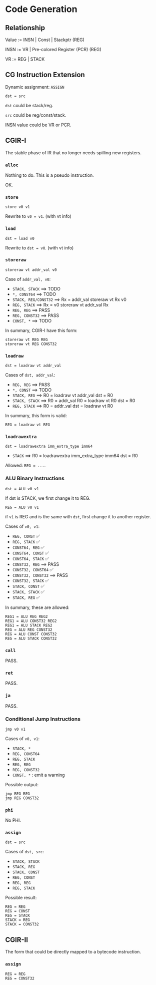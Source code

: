 # Code Generation

## Relationship

Value := INSN | Const | Stackptr (REG)

INSN := VR | Pre-colored Register (PCR) (REG)

VR := REG | STACK

## CG Instruction Extension

Dynamic assignment: `ASSIGN`

`dst = src`

`dst` could be stack/reg.

`src` could be reg/const/stack.

INSN value could be VR or PCR.

## CGIR-I

The stable phase of IR that no longer needs spilling new registers.

### `alloc`

Nothing to do. This is a pseudo instruction.

OK.

### `store`

`store v0 v1`

Rewrite to `v0 = v1`. (with vt info)

### `load`

`dst = load v0`

Rewrite to `dst = v0`. (with vt info)

### `storeraw`

`storeraw vt addr_val v0`

Case of `addr_val, v0`:

- `STACK, STACK` ==> TODO
- `*, CONST64` ==> TODO
- `STACK, REG/CONST32` ==>
    Rx = addr_val
    storeraw vt Rx v0
- `REG, STACK` ==>
    Rx = v0
    storeraw vt addr_val Rx
- `REG, REG` ==> PASS
- `REG, CONST32` ==> PASS
- `CONST, *` ==> TODO

In summary, CGIR-I have this form:

```
storeraw vt REG REG
storeraw vt REG CONST32
```

### `loadraw`

`dst = loadraw vt addr_val`

Cases of `dst, addr_val`:

- `REG, REG` ==> PASS
- `*, CONST` ==> TODO
- `STACK, REG` ==>
    R0 = loadraw vt addr_val
    dst = R0
- `STACK, STACK` ==>
    R0 = addr_val
    R0 = loadraw vt R0
    dst = R0
- `REG, STACK` ==>
    R0 = addr_val
    dst = loadraw vt R0

In summary, this form is valid:

```
REG = loadraw vt REG
```

### `loadrawextra`

`dst = loadrawextra imm_extra_type imm64`

- `STACK` ==>
    R0 = loadrawextra imm_extra_type imm64
    dst = R0

Allowed: `REG = ...`.

### ALU Binary Instructions

`dst = ALU v0 v1`

If dst is STACK, we first change it to REG.

`REG = ALU v0 v1`

if `v1` is REG and is the same with `dst`, first change it to another register.

Cases of `v0, v1`:

- `REG, CONST` ✅
- `REG, STACK` ✅
- `CONST64, REG` ✅
- `CONST64, CONST` ✅
- `CONST64, STACK` ✅
- `CONST32, REG` ==> PASS
- `CONST32, CONST64` ✅
- `CONST32, CONST32` ==> PASS
- `CONST32, STACK` ✅
- `STACK, CONST` ✅
- `STACK, STACK` ✅
- `STACK, REG` ✅

In summary, these are allowed:

```
REG1 = ALU REG REG2
REG1 = ALU CONST32 REG2
REG1 = ALU STACK REG2
REG = ALU REG CONST32
REG = ALU CONST CONST32
REG = ALU STACK CONST32
```

### `call`

PASS.

### `ret`

PASS.

### `ja`

PASS.

### Conditional Jump Instructions

`jmp v0 v1`

Cases of `v0, v1`:

- `STACK, *`
- `REG, CONST64`
- `REG, STACK`
- `REG, REG`
- `REG, CONST32`
- `CONST, *` : emit a warning

Possible output:

```
jmp REG REG
jmp REG CONST32
```

### `phi`

No PHI.

### `assign`

`dst = src`

Cases of `dst, src`:

- `STACK, STACK`
- `STACK, REG`
- `STACK, CONST`
- `REG, CONST`
- `REG, REG`
- `REG, STACK`

Possible result:

```
REG = REG
REG = CONST
REG = STACK
STACK = REG
STACK = CONST32
```

## CGIR-II

The form that could be directly mapped to a bytecode instruction.

### `assign`

```
REG = REG
REG = CONST32
```
